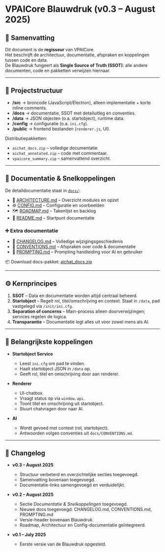 # VPAICore Blauwdruk (v0.3 – August 2025)

## 📖 Samenvatting
Dit document is de **regisseur** van VPAICore.  
Het beschrijft de architectuur, documentatie, afspraken en koppelingen tussen code en data.  
De Blauwdruk fungeert als **Single Source of Truth (SSOT)**: alle andere documenten, code en pakketten verwijzen hiernaar.

---

## 📂 Projectstructuur

- **/src** → broncode (JavaScript/Electron), alleen implementatie + korte inline comments.  
- **/docs** → documentatie, SSOT met detailuitleg en conventies.  
- **/data** → JSON objecten (o.a. startobject), runtime data.  
- **/config** → configuratie (o.a. `ini.cfg`).  
- **/public** → frontend bestanden (`renderer.js`, UI).  

Distributiepakketten:
- `aichat_docs.zip` – volledige documentatie.  
- `aichat_annotated.zip` – code met commentaar.  
- `vpaicore_summary.zip` – samenvattend overzicht.  

---

## 📘 Documentatie & Snelkoppelingen

De detaildocumentatie staat in [`docs/`](docs/):

- 📘 [ARCHITECTURE.md](docs/ARCHITECTURE.md) – Overzicht modules en opzet  
- ⚙️ [CONFIG.md](docs/CONFIG.md) – Configuratie en voorbeelden  
- 🗺️ [ROADMAP.md](docs/ROADMAP.md) – Takenlijst en backlog  
- 📖 [README.md](docs/README.md) – Startpunt documentatie  

### ➕ Extra documentatie
- 📝 [CHANGELOG.md](docs/CHANGELOG.md) – Volledige wijzigingsgeschiedenis  
- 📐 [CONVENTIONS.md](docs/CONVENTIONS.md) – Afspraken over code & documentatie  
- 💬 [PROMPTING.md](docs/PROMPTING.md) – Prompting handleiding voor AI en gebruiker  

📦 Download docs-pakket: [aichat_docs.zip](aichat_docs.zip)

---

## ⚙️ Kernprincipes

1. **SSOT** – Data en documentatie worden altijd centraal beheerd.  
2. **Startobject** – Regelt rol, titel/omschrijving en context. Staat in `/data`, pad vastgelegd via `/init/ini.cfg`.  
3. **Separation of concerns** – Main-process alleen doorverwijzingen; services regelen de logica.  
4. **Transparantie** – Documentatie legt alles uit voor zowel mens als AI.  

---

## 🔗 Belangrijkste koppelingen

- **Startobject Service**  
  - Leest `ini.cfg` om pad te vinden.  
  - Haalt startobject JSON in `/data` op.  
  - Geeft rol, titel en omschrijving door aan renderer.  

- **Renderer**  
  - UI-chatbox.  
  - Vraagt status op via `window.api`.  
  - Toont titel en omschrijving uit startobject.  
  - Stuurt chatvragen door naar AI.  

- **AI**  
  - Wordt gevoed met context (rol, startobject).  
  - Antwoorden volgen conventies uit `docs/CONVENTIONS.md`.  

---

## 📝 Changelog

- **v0.3 – August 2025**
  - Structuur verbeterd en overzichtelijke secties toegevoegd.  
  - Samenvatting bovenaan toegevoegd.  
  - Documentatie-links samengevoegd en verduidelijkt.  

- **v0.2 – August 2025**
  - Sectie *Documentatie & Snelkoppelingen* toegevoegd.  
  - Nieuwe docs toegevoegd: CHANGELOG.md, CONVENTIONS.md, PROMPTING.md  
  - Versie-header bovenaan Blauwdruk.  
  - Roadmap, Architectuur en Config-documentatie geïntegreerd.  

- **v0.1 – July 2025**
  - Eerste versie van de Blauwdruk opgesteld.  
